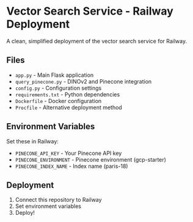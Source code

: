 # Vector Search Service - Railway Deployment

A clean, simplified deployment of the vector search service for Railway.

## Files
- `app.py` - Main Flask application
- `query_pinecone.py` - DINOv2 and Pinecone integration
- `config.py` - Configuration settings
- `requirements.txt` - Python dependencies
- `Dockerfile` - Docker configuration
- `Procfile` - Alternative deployment method

## Environment Variables
Set these in Railway:
- `PINECONE_API_KEY` - Your Pinecone API key
- `PINECONE_ENVIRONMENT` - Pinecone environment (gcp-starter)
- `PINECONE_INDEX_NAME` - Index name (paris-18)

## Deployment
1. Connect this repository to Railway
2. Set environment variables
3. Deploy!
